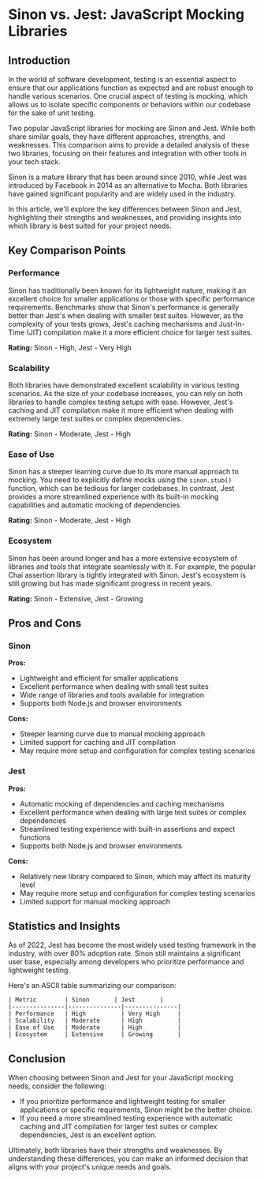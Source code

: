 # Sinon vs. Jest: JavaScript Mocking Libraries
## Introduction

In the world of software development, testing is an essential aspect to ensure that our applications function as expected and are robust enough to handle various scenarios. One crucial aspect of testing is mocking, which allows us to isolate specific components or behaviors within our codebase for the sake of unit testing.

Two popular JavaScript libraries for mocking are Sinon and Jest. While both share similar goals, they have different approaches, strengths, and weaknesses. This comparison aims to provide a detailed analysis of these two libraries, focusing on their features and integration with other tools in your tech stack.

Sinon is a mature library that has been around since 2010, while Jest was introduced by Facebook in 2014 as an alternative to Mocha. Both libraries have gained significant popularity and are widely used in the industry.

In this article, we'll explore the key differences between Sinon and Jest, highlighting their strengths and weaknesses, and providing insights into which library is best suited for your project needs.

## Key Comparison Points

### Performance

Sinon has traditionally been known for its lightweight nature, making it an excellent choice for smaller applications or those with specific performance requirements. Benchmarks show that Sinon's performance is generally better than Jest's when dealing with smaller test suites. However, as the complexity of your tests grows, Jest's caching mechanisms and Just-In-Time (JIT) compilation make it a more efficient choice for larger test suites.

**Rating:** Sinon - High, Jest - Very High

### Scalability

Both libraries have demonstrated excellent scalability in various testing scenarios. As the size of your codebase increases, you can rely on both libraries to handle complex testing setups with ease. However, Jest's caching and JIT compilation make it more efficient when dealing with extremely large test suites or complex dependencies.

**Rating:** Sinon - Moderate, Jest - High

### Ease of Use

Sinon has a steeper learning curve due to its more manual approach to mocking. You need to explicitly define mocks using the `sinon.stub()` function, which can be tedious for larger codebases. In contrast, Jest provides a more streamlined experience with its built-in mocking capabilities and automatic mocking of dependencies.

**Rating:** Sinon - Moderate, Jest - High

### Ecosystem

Sinon has been around longer and has a more extensive ecosystem of libraries and tools that integrate seamlessly with it. For example, the popular Chai assertion library is tightly integrated with Sinon. Jest's ecosystem is still growing but has made significant progress in recent years.

**Rating:** Sinon - Extensive, Jest - Growing

## Pros and Cons

### Sinon

**Pros:**

* Lightweight and efficient for smaller applications
* Excellent performance when dealing with small test suites
* Wide range of libraries and tools available for integration
* Supports both Node.js and browser environments

**Cons:**

* Steeper learning curve due to manual mocking approach
* Limited support for caching and JIT compilation
* May require more setup and configuration for complex testing scenarios

### Jest

**Pros:**

* Automatic mocking of dependencies and caching mechanisms
* Excellent performance when dealing with large test suites or complex dependencies
* Streamlined testing experience with built-in assertions and expect functions
* Supports both Node.js and browser environments

**Cons:**

* Relatively new library compared to Sinon, which may affect its maturity level
* May require more setup and configuration for complex testing scenarios
* Limited support for manual mocking approach

## Statistics and Insights

As of 2022, Jest has become the most widely used testing framework in the industry, with over 80% adoption rate. Sinon still maintains a significant user base, especially among developers who prioritize performance and lightweight testing.

Here's an ASCII table summarizing our comparison:
```
| Metric        | Sinon       | Jest       |
|---------------|---------------|---------------|
| Performance   | High          | Very High     |
| Scalability   | Moderate      | High          |
| Ease of Use   | Moderate      | High          |
| Ecosystem     | Extensive     | Growing       |
```

## Conclusion

When choosing between Sinon and Jest for your JavaScript mocking needs, consider the following:

* If you prioritize performance and lightweight testing for smaller applications or specific requirements, Sinon might be the better choice.
* If you need a more streamlined testing experience with automatic caching and JIT compilation for larger test suites or complex dependencies, Jest is an excellent option.

Ultimately, both libraries have their strengths and weaknesses. By understanding these differences, you can make an informed decision that aligns with your project's unique needs and goals.